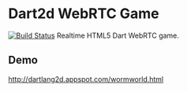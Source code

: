 # Dart2d WebRTC Game
[![Build Status](https://travis-ci.org/ovelius/dart2d.svg?branch=master)](https://travis-ci.org/ovelius/dart2d)
Realtime HTML5 Dart WebRTC game.
## Demo
http://dartlang2d.appspot.com/wormworld.html
